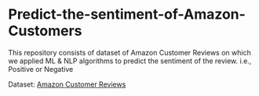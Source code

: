 # Predict-the-sentiment-of-Amazon-Customers
This repository consists of dataset of Amazon Customer Reviews on which we applied ML &amp; NLP algorithms to predict the sentiment of the review. i.e., Positive or Negative

Dataset: [Amazon Customer Reviews](https://www.kaggle.com/vivekprajapati2048/amazon-customer-reviews)
